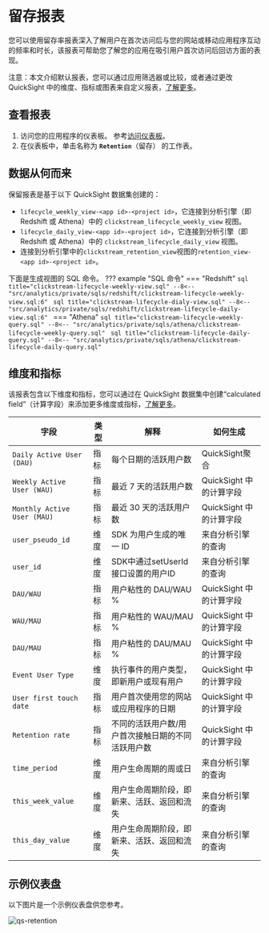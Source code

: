 # 留存报表

您可以使用留存率报表深入了解用户在首次访问后与您的网站或移动应用程序互动的频率和时长，该报表可帮助您了解您的应用在吸引用户首次访问后回访方面的表现。

注意：本文介绍默认报表，您可以通过应用筛选器或比较，或者通过更改 QuickSight 中的维度、指标或图表来自定义报表，[了解更多](https://docs.aws.amazon.com/quicksight/latest/user/working-with-visuals.html)。

## 查看报表

1. 访问您的应用程序的仪表板。 参考[访问仪表板](index.md)。
2. 在仪表板中，单击名称为 **`Retention`**（留存） 的工作表。

## 数据从何而来

保留报表是基于以下 QuickSight 数据集创建的：

- `lifecycle_weekly_view-<app id>-<project id>`，它连接到分析引擎（即 Redshift 或 Athena）中的 `clickstream_lifecycle_weekly_view` 视图。
- `lifecycle_daily_view-<app id>-<project id>`，它连接到分析引擎（即 Redshift 或 Athena）中的 `clickstream_lifecycle_daily_view` 视图。
- 连接到分析引擎中的`clickstream_retention_view`视图的`retention_view-<app id>-<project id>`。

下面是生成视图的 SQL 命令。
??? example "SQL 命令"
    === "Redshift"
        ```sql title="clickstream-lifecycle-weekly-view.sql"
        --8<-- "src/analytics/private/sqls/redshift/clickstream-lifecycle-weekly-view.sql:6"
        ```
        ```sql title="clickstream-lifecycle-dialy-view.sql"
        --8<-- "src/analytics/private/sqls/redshift/clickstream-lifecycle-daily-view.sql:6"
        ```
    === "Athena"
        ```sql title="clickstream-lifecycle-weekly-query.sql"
        --8<-- "src/analytics/private/sqls/athena/clickstream-lifecycle-weekly-query.sql"
        ```
        ```sql title="clickstream-lifecycle-daily-query.sql"
        --8<-- "src/analytics/private/sqls/athena/clickstream-lifecycle-daily-query.sql"
        ```

## 维度和指标

该报表包含以下维度和指标，您可以通过在 QuickSight 数据集中创建“calculated field”（计算字段）来添加更多维度或指标，[了解更多](https://docs.aws.amazon.com/quicksight/latest/user/adding-a-calculated-field-analysis.html)。

| 字段                            | 类型  | 解释                          | 如何生成      |
|-------------------------------|-----|-----------------------------|-----------|
|`Daily Active User (DAU)`| 指标 | 每个日期的活跃用户数 | QuickSight聚合|
|`Weekly Active User (WAU)`| 指标 | 最近 7 天的活跃用户数 | QuickSight 中的计算字段|
|`Monthly Active User (MAU)`| 指标 | 最近 30 天的活跃用户数 | QuickSight 中的计算字段|
|`user_pseudo_id`| 维度| SDK 为用户生成的唯一 ID | 来自分析引擎的查询|
|`user_id`| 维度| SDK中通过setUserId接口设置的用户ID | 来自分析引擎的查询|
|`DAU/WAU`| 指标 | 用户粘性的 DAU/WAU % | QuickSight 中的计算字段|
|`WAU/MAU`| 指标 | 用户粘性的 WAU/MAU % | QuickSight 中的计算字段|
|`DAU/MAU`| 指标 | 用户粘性的 DAU/MAU % | QuickSight 中的计算字段|
|`Event User Type`| 维度| 执行事件的用户类型，即新用户或现有用户 | QuickSight 中的计算字段|
|`User first touch date`| 指标 |用户首次使用您的网站或应用程序的日期 | QuickSight 中的计算字段|
|`Retention rate`| 指标 | 不同的活跃用户数/用户首次接触日期的不同活跃用户数 | QuickSight 中的计算字段|
|`time_period`| 维度| 用户生命周期的周或日 | 来自分析引擎的查询|
|`this_week_value`| 维度| 用户生命周期阶段，即新来、活跃、返回和流失 | 来自分析引擎的查询|
|`this_day_value`| 维度| 用户生命周期阶段，即新来、活跃、返回和流失 | 来自分析引擎的查询|


## 示例仪表盘
以下图片是一个示例仪表盘供您参考。

![qs-retention](../images/dashboard/retention.jpg)